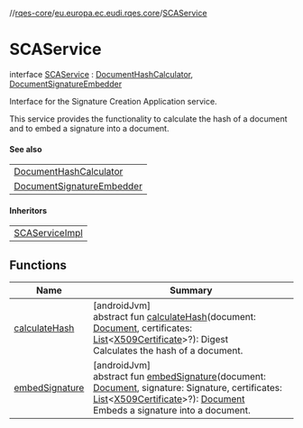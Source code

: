 //[rqes-core](../../../index.md)/[eu.europa.ec.eudi.rqes.core](../index.md)/[SCAService](index.md)

# SCAService

interface [SCAService](index.md) : [DocumentHashCalculator](../-document-hash-calculator/index.md), [DocumentSignatureEmbedder](../-document-signature-embedder/index.md)

Interface for the Signature Creation Application service.

This service provides the functionality to calculate the hash of a document and to embed a signature into a document.

#### See also

| |
|---|
| [DocumentHashCalculator](../-document-hash-calculator/index.md) |
| [DocumentSignatureEmbedder](../-document-signature-embedder/index.md) |

#### Inheritors

| |
|---|
| [SCAServiceImpl](../-s-c-a-service-impl/index.md) |

## Functions

| Name | Summary |
|---|---|
| [calculateHash](../-document-hash-calculator/calculate-hash.md) | [androidJvm]<br>abstract fun [calculateHash](../-document-hash-calculator/calculate-hash.md)(document: [Document](../-document/index.md), certificates: [List](https://kotlinlang.org/api/latest/jvm/stdlib/kotlin.collections/-list/index.html)&lt;[X509Certificate](https://developer.android.com/reference/kotlin/java/security/cert/X509Certificate.html)&gt;?): Digest<br>Calculates the hash of a document. |
| [embedSignature](../-document-signature-embedder/embed-signature.md) | [androidJvm]<br>abstract fun [embedSignature](../-document-signature-embedder/embed-signature.md)(document: [Document](../-document/index.md), signature: Signature, certificates: [List](https://kotlinlang.org/api/latest/jvm/stdlib/kotlin.collections/-list/index.html)&lt;[X509Certificate](https://developer.android.com/reference/kotlin/java/security/cert/X509Certificate.html)&gt;?): [Document](../-document/index.md)<br>Embeds a signature into a document. |
